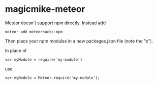 magicmike-meteor
================

Meteor doesn't support npm directly. Instead add
```
meteor add meteorhacks:npm
```

Then place your npm modules in a new packages.json file (note the "s").

In place of
```
var myModule = require('my-module')
```
use
```
var myModule = Meteor.require('my-module');
```